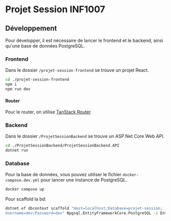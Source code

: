 # Projet Session INF1007

## Développement

Pour développer, il est nécessaire de lancer le frontend et le backend, ainsi qu'une base de données PostgreSQL.

### Frontend

Dans le dossier `/projet-session-frontend` se trouve un projet React.

```bash
cd ./projet-session-frontend
npm i
npm run dev
```

#### Router

Pour le router, on utilise [TanStack Router](https://tanstack.com/router/latest/docs/framework/react/overview)

### Backend

Dans le dossier `/ProjetSessionBackend` se trouve un ASP.Net Core Web API.

```bash
cd ./ProjetSessionBackend/ProjetSessionBackend.API
dotnet run
```

### Database

Pour la base de données, vous pouvez utiliser le fichier `docker-compose.dev.yml` pour lancer une instance de PostgreSQL.

```bash
docker compose up
```

Pour scaffold la bd:
```bash
dotnet ef dbcontext scaffold "Host=localhost;Database=projet-session;
Username=dev;Password=dev" Npgsql.EntityFrameworkCore.PostgreSQL -o Entities --context DatabaseContext --force
```
